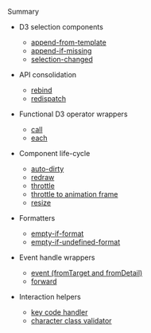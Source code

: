 Summary

- D3 selection components
  - [append-from-template](man/append-from-template.md)
  - [append-if-missing](man/append-if-missing.md)
  - [selection-changed](man/selection-changed.md)

- API consolidation
  - [rebind](man/rebind.md)
  - [redispatch](man/redispatch.md)

- Functional D3 operator wrappers
  - [call](man/call.md)
  - [each](man/each.md)

- Component life-cycle
  - [auto-dirty](man/auto-dirty.md)
  - [redraw](man/redraw.md)
  - [throttle](man/throttle.md)
  - [throttle to animation frame](man/throttle-to-animation-frame.md)
  - [resize](man/resize.md)

- Formatters
  - [empty-if-format](man/empty-if-format.md)
  - [empty-if-undefined-format](man/empty-if-undefined-format.md)

- Event handle wrappers
  - [event (fromTarget and fromDetail)](man/event.md)
  - [forward](man/forward.md)

- Interaction helpers
  - [key code handler](man/key-code-handler.md)
  - [character class validator](man/character-class-validator.md)
